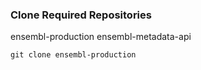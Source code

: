 ### Clone Required Repositories
ensembl-production
ensembl-metadata-api
```
git clone ensembl-production
```